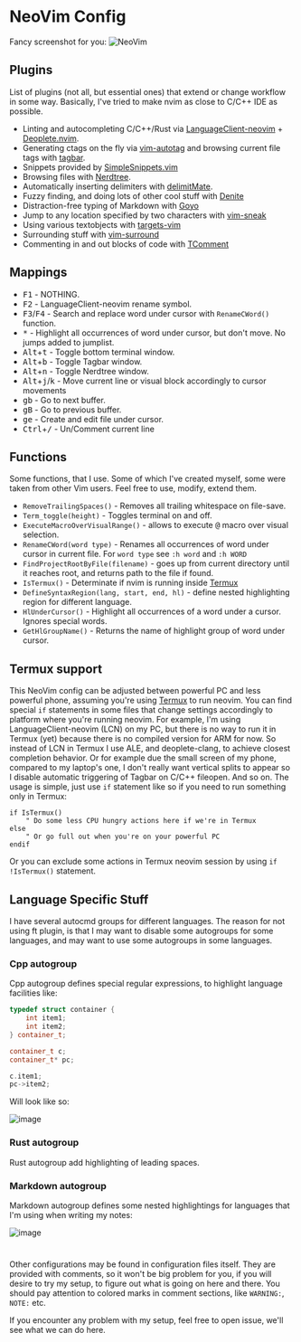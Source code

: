 # NeoVim Config

Fancy screenshot for you:
![NeoVim](https://user-images.githubusercontent.com/19470159/38351495-64efb4da-38b8-11e8-8454-f2e3d597b82c.png)

## Plugins

List of plugins (not all, but essential ones) that extend or change workflow in
some way. Basically, I've tried to make nvim as close to C/C++ IDE as possible.

- Linting and autocompleting C/C++/Rust via
  [LanguageClient-neovim](https://github.com/autozimu/LanguageClient-neovim) +
  [Deoplete.nvim](https://github.com/Shougo/deoplete.nvim).
- Generating ctags on the fly via
  [vim-autotag](https://github.com/craigemery/vim-autotag) and browsing current
file tags with [tagbar](https://github.com/majutsushi/tagbar).
- Snippets provided by
  [SimpleSnippets.vim](https://github.com/andreyorst/SimpleSnippets.vim)
- Browsing files with [Nerdtree](https://github.com/scrooloose/nerdtree).
- Automatically inserting delimiters with
  [delimitMate](https://github.com/Raimondi/delimitMate).
- Fuzzy finding, and doing lots of other cool stuff with
  [Denite](https://github.com/Shougo/denite.nvim)
- Distraction-free typing of Markdown with
  [Goyo](https://github.com/junegunn/goyo.vim)
- Jump to any location specified by two characters with
  [vim-sneak](https://github.com/justinmk/vim-sneak)
- Using various textobjects with
  [targets-vim](https://github.com/wellle/targets.vim)
- Surrounding stuff with
  [vim-surround](https://github.com/tpope/vim-surround)
- Commenting in and out blocks of code with
  [TComment](https://github.com/tomtom/tcomment_vim)

## Mappings

- <kbd>F1</kbd> - NOTHING.
- <kbd>F2</kbd> - LanguageClient-neovim rename symbol.
- <kbd>F3</kbd>/<kbd>F4</kbd> - Search and replace word under cursor with
  `RenameCWord()` function.
- <kbd>\*</kbd> - Highlight all occurrences of word under cursor, but don't
  move. No jumps added to jumplist.
- <kbd>Alt</kbd>+<kbd>t</kbd> - Toggle bottom terminal window.
- <kbd>Alt</kbd>+<kbd>b</kbd> - Toggle Tagbar window.
- <kbd>Alt</kbd>+<kbd>n</kbd> - Toggle Nerdtree window.
- <kbd>Alt</kbd>+<kbd>j</kbd>/<kbd>k</kbd> - Move current line or visual block
  accordingly to cursor movements
- <kbd>g</kbd><kbd>b</kbd> - Go to next buffer.
- <kbd>g</kbd><kbd>B</kbd> - Go to previous buffer.
- <kbd>g</kbd><kbd>e</kbd> - Create and edit file under cursor.
- <kbd>Ctrl</kbd>+<kbd>/</kbd> - Un/Comment current line

## Functions

Some functions, that I use. Some of which I've created myself, some were taken
from other Vim users. Feel free to use, modify, extend them.

- `RemoveTrailingSpaces()` - Removes all trailing whitespace on file-save.
- `Term_toggle(height)` - Toggles terminal on and off.
- `ExecuteMacroOverVisualRange()` - allows to execute <kbd>@</kbd> macro over
  visual selection.
- `RenameCWord(word type)` - Renames all occurrences of word under cursor in
  current file. For `word type` see `:h word` and `:h WORD`
- `FindProjectRootByFile(filename)` - goes up from current directory until it
  reaches root, and returns path to the file if found.
- `IsTermux()` - Determinate if nvim is running inside
  [Termux](https://github.com/termux/termux-app)
- `DefineSyntaxRegion(lang, start, end, hl)` - define nested highlighting
  region for different language.
- `HlUnderCursor()` - Highlight all occurrences of a word under a cursor.
  Ignores special words.
- `GetHlGroupName()` - Returns the name of highlight group of word under cursor.

## Termux support

This NeoVim config can be adjusted between powerful PC and less powerful  phone,
assuming  you're  using  [Termux](https://github.com/termux/termux-app)  to  run
neovim.  You can find special `if` statements in some files that change settings
accordingly to platform where you're running neovim.   For  example,  I'm  using
LanguageClient-neovim (LCN) on my PC, but there is no way to run  it  in  Termux
(yet) because there is no compiled version for ARM for now. So instead of LCN in
Termux I use ALE, and deoplete-clang, to achieve closest completion behavior. Or
for example due the small screen of my phone, compared to  my  laptop's  one,  I
don't really want vertical splits to appear so I  disable  automatic  triggering
of Tagbar on C/C++ fileopen.  And so on.  The usage is  simple,  just  use  `if`
statement like so if you need to run something only in Termux:

```vim
if IsTermux()
	" Do some less CPU hungry actions here if we're in Termux
else
	" Or go full out when you're on your powerful PC
endif
```

Or  you  can  exclude  some  actions  in  Termux   neovim   session   by   using
`if !IsTermux()` statement.

## Language Specific Stuff

I have several autocmd groups for different languages.  The reason for not using
ft plugin, is that I may want to disable some autogroups for some languages, and
may want to use some autogroups in some languages.

### Cpp autogroup

Cpp  autogroup  defines  special  regular  expressions,  to  highlight  language
facilities like:
```cpp
typedef struct container {
	int item1;
	int item2;
} container_t;

container_t c;
container_t* pc;

c.item1;
pc->item2;
```

Will look like so:

![image](https://user-images.githubusercontent.com/19470159/38468381-8797eeca-3b4d-11e8-9536-e82d79df3a75.png)

### Rust autogroup

Rust autogroup add highlighting of leading spaces.

### Markdown autogroup

Markdown autogroup defines some nested highlightings for languages that I'm
using when writing my notes:

![image](https://user-images.githubusercontent.com/19470159/43099218-24295600-8eca-11e8-847b-bc7e9da29c81.png)

#

Other configurations may be found  in  configuration  files  itself.   They  are
provided with comments, so it won't be big problem for you, if you  will  desire
to try my setup, to figure out what is going on here and there.  You should  pay
attention to colored marks in comment sections, like `WARNING:`, `NOTE:` etc.

If you encounter any problem with my setup, feel free to open issue,  we'll  see
what we can do here.
